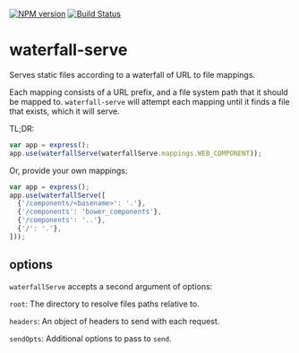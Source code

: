 [![NPM version](http://img.shields.io/npm/v/waterfall-serve.svg?style=flat-square)](https://npmjs.org/package/waterfall-serve)
[![Build Status](http://img.shields.io/travis/PolymerLabs/waterfall-serve.svg?style=flat-square)](https://travis-ci.org/PolymerLabs/waterfall-serve)

# waterfall-serve

Serves static files according to a waterfall of URL to file mappings.

Each mapping consists of a URL prefix, and a file system path that it should be mapped to. `waterfall-serve` will attempt each mapping until it finds a file that exists, which it will serve.

TL;DR:
```js
var app = express();
app.use(waterfallServe(waterfallServe.mappings.WEB_COMPONENT));
```

Or, provide your own mappings:

```js
var app = express();
app.use(waterfallServe([
  {'/components/<basename>': '.'},
  {'/components': 'bower_components'},
  {'/components': '..'},
  {'/': '.'},
]));
```


## options

`waterfallServe` accepts a second argument of options:

`root`: The directory to resolve files paths relative to.

`headers`: An object of headers to send with each request.

`sendOpts`: Additional options to pass to `send`.
